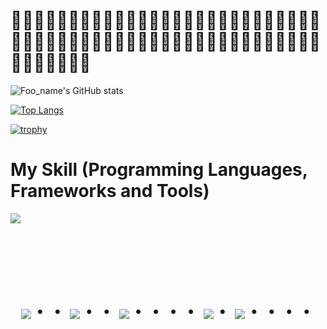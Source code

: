 # 🐧🐧🐧🐧🐧🐧🐧🐧🐧🐧🐧🐧🐧🐧🐧🐧🐧🐧🐧🐧🐧🐧🐧🐧🐧🐧🐧🐧🐧🐧🐧🐧🐧🐧🐧🐧🐧🐧🐧🐧🐧🐧🐧🐧🐧🐧🐧🐧🐧🐧🐧🐧🐧🐧🐧🐧🐧🐧🐧🐧🐧
![Foo_name's GitHub stats](https://github-readme-stats.vercel.app/api?username=YudaiImano&show_icons=true&theme=vue-dark)

[![Top Langs](https://github-readme-stats.vercel.app/api/top-langs/?username=YudaiImano&layout=compact&theme=vue-dark)](https://github.com/YudaiImano/github-readme-stats)

[![trophy](https://github-profile-trophy.vercel.app/?username=YudaiImano&theme=discord)](https://github.com/YudaiImano/github-profile-trophy)







# My Skill (Programming Languages, Frameworks and Tools)

<img src="https://skillicons.dev/icons?i=github,vscode,discord,c,cpp,cs,java,python" /> <br /><br />

  
  



<!-- --------------------------------- :) ---------------------------------- -->

<br><br><br>

<div align="center">
    <h1>
        <img src="https://user-images.githubusercontent.com/44926913/175852850-3fb6c715-1856-41ff-8c1f-94ce3b03b458.gif">・・
        <img src="https://user-images.githubusercontent.com/44926913/175853109-f8850656-6704-4a8a-bee6-9aca154d929b.gif">・・
        <img src="https://user-images.githubusercontent.com/44926913/175853154-5449d974-975e-44a6-ab84-a86031265e40.gif">・・・・
        <img src="https://user-images.githubusercontent.com/44926913/175853109-f8850656-6704-4a8a-bee6-9aca154d929b.gif">・
        <img src="https://user-images.githubusercontent.com/44926913/175853154-5449d974-975e-44a6-ab84-a86031265e40.gif">・・・・
    </h1>
  </div>
<br><br><br>
